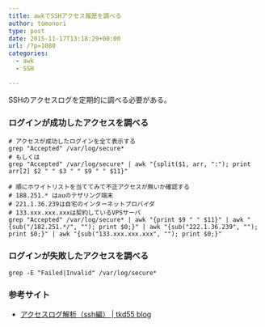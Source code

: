 ```yaml
---
title: awkでSSHアクセス履歴を調べる
author: tomonori
type: post
date: 2015-11-17T13:18:29+00:00
url: /?p=1080
categories:
  - awk
  - SSH

---
```

SSHのアクセスログを定期的に調べる必要がある。

### ログインが成功したアクセスを調べる

```:bash
# アクセスが成功したログインを全て表示する
grep "Accepted" /var/log/secure*
# もしくは
grep "Accepted" /var/log/secure* | awk "{split($1, arr, ":"); print arr[2] $2 " " $3 " " $9 " " $11}" 

# 順にホワイトリストを当ててみて不正アクセスが無いか確認する
# 188.251.* はauのテザリング端末
# 221.1.36.239は自宅のインターネットプロバイダ
# 133.xxx.xxx.xxxは契約しているVPSサーバ
grep "Accepted" /var/log/secure* | awk "{print $9 " " $11}" | awk "{sub("/182.251.*/", ""); print $0;}" | awk "{sub("222.1.36.239", ""); print $0;}" | awk "{sub("133.xxx.xxx.xxx", ""); print $0;}"
```

### ログインが失敗したアクセスを調べる

```:bash
grep -E "Failed|Invalid" /var/log/secure*
```

### 参考サイト

  * [アクセスログ解析（ssh編） | tkd55 blog](http://www.tkd55.net/blog/?p=915)